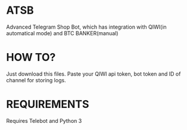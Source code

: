 # ATSB
Advanced Telegram Shop Bot, which has integration with QIWI(in automatical mode) and BTC BANKER(manual)

# HOW TO?
Just download this files. Paste your QIWI api token, bot token and ID of channel for storing logs.

# REQUIREMENTS
Requires Telebot and Python 3
